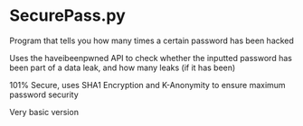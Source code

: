 # SecurePass.py
Program that tells you how many times a certain password has been hacked

Uses the haveibeenpwned API to check whether the inputted password has been part of a data leak, and how many leaks (if it has been)

101% Secure, uses SHA1 Encryption and K-Anonymity to ensure maximum password security

Very basic version
